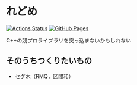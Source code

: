 # れどめ
[![Actions Status](https://github.com/idat50me/cpp_lib/workflows/verify/badge.svg)](https://github.com/idat50me/cpp_lib/actions)
[![GitHub Pages](https://img.shields.io/static/v1?label=GitHub+Pages&message=+&color=brightgreen&logo=github)](https://idat50me.github.io/cpp_lib/)

C++の競プロライブラリを突っ込まないかもしれない

## そのうちつくりたいもの
- セグ木（RMQ，区間和）
